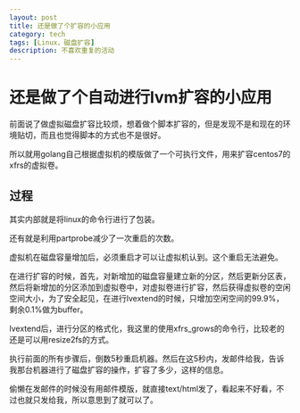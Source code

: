 ```yaml
---
layout: post
title: 还是做了个扩容的小应用
category: tech
tags: [Linux，磁盘扩容]
description: 不喜欢重复的活动
---
```




# 还是做了个自动进行lvm扩容的小应用

前面说了做虚拟磁盘扩容比较烦，想着做个脚本扩容的，但是发现不是和现在的环境贴切，而且也觉得脚本的方式也不是很好。

所以就用golang自己根据虚拟机的模版做了一个可执行文件，用来扩容centos7的xfrs的虚拟卷。

## 过程

其实内部就是将linux的命令行进行了包装。

还有就是利用partprobe减少了一次重启的次数。

虚拟机在磁盘容量增加后，必须重启才可以让虚拟机认到。这个重启无法避免。

在进行扩容的时候，首先，对新增加的磁盘容量建立新的分区，然后更新分区表，然后将新增加的分区添加到虚拟卷中，对虚拟卷进行扩容，然后获得虚拟卷的空闲空间大小，为了安全起见，在进行lvextend的时候，只增加空闲空间的99.9%，剩余0.1%做为buffer。

lvextend后，进行分区的格式化，我这里的使用xfrs_grows的命令行，比较老的还是可以用resize2fs的方式。

执行前面的所有步骤后，倒数5秒重启机器。然后在这5秒内，发邮件给我，告诉我那台机器进行了磁盘扩容的操作，扩容了多少，这样的信息。

偷懒在发邮件的时候没有用邮件模版，就直接text/html发了，看起来不好看，不过也就只发给我，所以意思到了就可以了。

